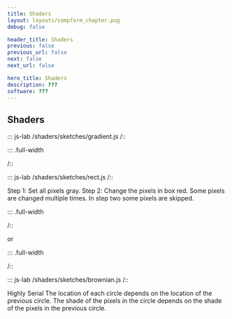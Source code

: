 ```yaml
---
title: Shaders
layout: layouts/compform_chapter.pug
debug: false

header_title: Shaders
previous: false
previous_url: false
next: false
next_url: false

hero_title: Shaders
description: ???
software: ???
---
```


<link type="text/css" rel="stylesheet" href="https://rawgit.com/patriciogonzalezvivo/glslEditor/gh-pages/build/glslEditor.css"/>
<script type="application/javascript" src="https://rawgit.com/patriciogonzalezvivo/glslEditor/gh-pages/build/glslEditor.js"></script>
<link type="text/css" href="shader.css"/>

## Shaders

::: js-lab
/shaders/sketches/gradient.js
/::

::: .full-width

<div class="glsl_editor" data="shaders/gradient.frag"></div>
/::

::: js-lab
/shaders/sketches/rect.js
/::

Step 1: Set all pixels gray.
Step 2: Change the pixels in box red.
Some pixels are changed multiple times.
In step two some pixels are skipped.

::: .full-width

<div class="glsl_editor" data="shaders/rect.frag"></div>
/::

or

::: .full-width

<div class="glsl_editor" data="shaders/rect_branch.frag"></div>
/::

::: js-lab
/shaders/sketches/brownian.js
/::

Highly Serial
The location of each circle depends on the location of the previous circle.
The shade of the pixels in the circle depends on the shade of the pixels in the previous circle.

<script src="./shader_loader.js"></script>
